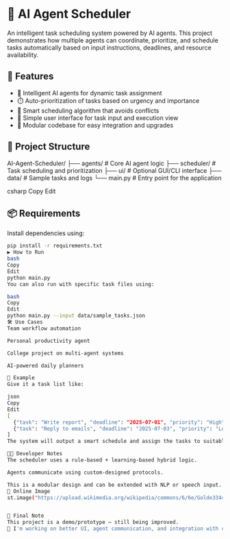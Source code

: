 # 🧠 AI Agent Scheduler

An intelligent task scheduling system powered by AI agents. This project demonstrates how multiple agents can coordinate, prioritize, and schedule tasks automatically based on input instructions, deadlines, and resource availability.

## 🚀 Features
- 🤖 Intelligent AI agents for dynamic task assignment
- ⏱️ Auto-prioritization of tasks based on urgency and importance
- 📅 Smart scheduling algorithm that avoids conflicts
- 💬 Simple user interface for task input and execution view
- 🧩 Modular codebase for easy integration and upgrades

## 📁 Project Structure
AI-Agent-Scheduler/
├── agents/ # Core AI agent logic
├── scheduler/ # Task scheduling and prioritization
├── ui/ # Optional GUI/CLI interface
├── data/ # Sample tasks and logs
└── main.py # Entry point for the application

csharp
Copy
Edit

## 📦 Requirements

Install dependencies using:

```bash
pip install -r requirements.txt
▶️ How to Run
bash
Copy
Edit
python main.py
You can also run with specific task files using:

bash
Copy
Edit
python main.py --input data/sample_tasks.json
🛠️ Use Cases
Team workflow automation

Personal productivity agent

College project on multi-agent systems

AI-powered daily planners

🧪 Example
Give it a task list like:

json
Copy
Edit
[
  {"task": "Write report", "deadline": "2025-07-01", "priority": "High"},
  {"task": "Reply to emails", "deadline": "2025-07-03", "priority": "Low"}
]
The system will output a smart schedule and assign the tasks to suitable agents.

🧑‍💻 Developer Notes
The scheduler uses a rule-based + learning-based hybrid logic.

Agents communicate using custom-designed protocols.

This is a modular design and can be extended with NLP or speech input.
🔹 Online Image
st.image("https://upload.wikimedia.org/wikipedia/commons/6/6e/Golde33443.png", width=300)


🏁 Final Note
This project is a demo/prototype — still being improved.
🔧 I'm working on better UI, agent communication, and integration with calendar APIs.
